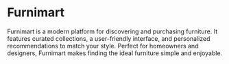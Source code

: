 # Furnimart
Furnimart is a modern platform for discovering and purchasing furniture. It features curated collections, a user-friendly interface, and personalized recommendations to match your style. Perfect for homeowners and designers, Furnimart makes finding the ideal furniture simple and enjoyable.
